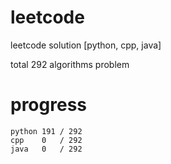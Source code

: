 # leetcode
leetcode solution [python, cpp, java]

total 292 algorithms problem
# progress	
	python 191 / 292
	cpp    0   / 292
	java   0   / 292
